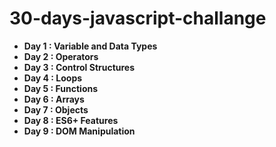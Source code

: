 # 30-days-javascript-challange

- **Day 1 : Variable and Data Types**
- **Day 2 : Operators**
- **Day 3 : Control Structures**
- **Day 4 : Loops**
- **Day 5 : Functions**
- **Day 6 : Arrays**
- **Day 7 : Objects**
- **Day 8 : ES6+ Features**
- **Day 9 : DOM Manipulation**

